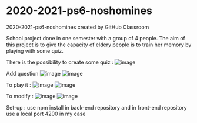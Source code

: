 # 2020-2021-ps6-noshomines
2020-2021-ps6-noshomines created by GitHub Classroom


School project done in one semester with a group of 4 people.
The aim of this project is to give the capacity of eldery people is to train her memory by playing with some quiz.

There is the possibility to create some quiz :
![image](https://user-images.githubusercontent.com/46008069/142727920-3b58f944-68b2-4417-aa71-95b5739202f2.png)

Add question
![image](https://user-images.githubusercontent.com/46008069/142728025-b2c99dea-9e89-4137-a15c-09d4cf576902.png)
![image](https://user-images.githubusercontent.com/46008069/142728079-fbfc1a9a-09bd-427c-937b-30b8c1d033a5.png)


To play it :
![image](https://user-images.githubusercontent.com/46008069/142728111-d5ce6112-8dba-4fa2-a250-c55ed05e8d67.png)
![image](https://user-images.githubusercontent.com/46008069/142728127-70871568-173b-493d-afa4-19ecbdf7b225.png)


To modify : 
![image](https://user-images.githubusercontent.com/46008069/142728214-41c7247d-0826-4fd7-a6da-080197270b2b.png)
![image](https://user-images.githubusercontent.com/46008069/142728237-1dc071dd-1061-4d1d-bdcb-297cc8dc3d4f.png)



Set-up : use npm install in back-end repository and in front-end repository use a local port 4200 in my case
